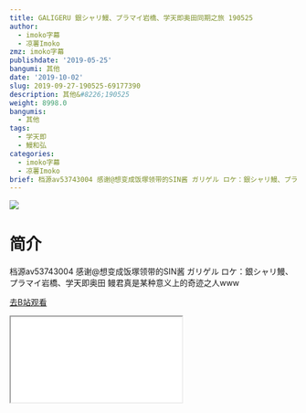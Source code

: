 ```yaml
---
title: GALIGERU 銀シャリ鰻、プラマイ岩橋、学天即奥田同期之旅 190525
author:
  - imoko字幕
  - 凉薯Imoko
zmz: imoko字幕
publishdate: '2019-05-25'
bangumi: 其他
date: '2019-10-02'
slug: 2019-09-27-190525-69177390
description: 其他&#8226;190525
weight: 8998.0
bangumis:
  - 其他
tags:
  - 学天即
  - 鰻和弘
categories:
  - imoko字幕
  - 凉薯Imoko
brief: 档源av53743004 感谢@想变成饭塚领带的SIN酱 ガリゲル ロケ：銀シャリ鰻、プラマイ岩橋、学天即奥田 鳗君真是某种意义上的奇迹之人www
---
```

![](https://raw.githubusercontent.com/tcgriffith/owaraisite/master/static/tmpimg/672cb0d148cc86377f6243f1eec6b6db5e14ef73.jpg.480.jpg)
# 简介  
档源av53743004 感谢@想变成饭塚领带的SIN酱
ガリゲル
ロケ：銀シャリ鰻、プラマイ岩橋、学天即奥田
鳗君真是某种意义上的奇迹之人www  

[去B站观看](https://www.bilibili.com/video/av69177390/)
<div class ="resp-container"><iframe class="testiframe" src="//player.bilibili.com/player.html?aid=69177390"", scrolling="no", allowfullscreen="true" > </iframe></div> 
